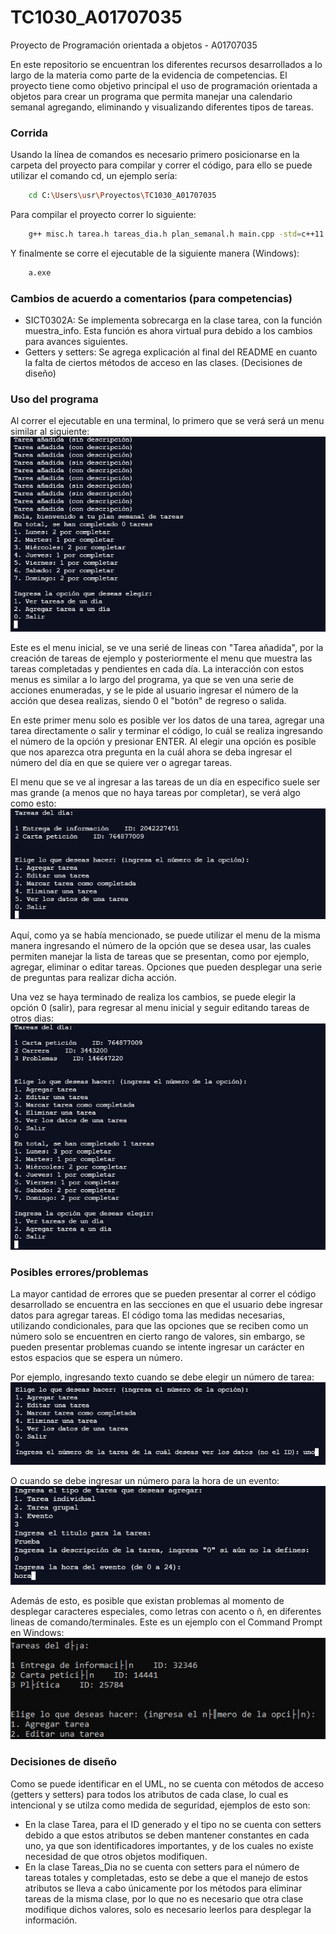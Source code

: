 # TC1030_A01707035
Proyecto de Programación orientada a objetos - A01707035

En este repositorio se encuentran los diferentes recursos desarrollados a lo largo de la materia como parte de la evidencia de competencias. El proyecto tiene como objetivo principal el uso de programación orientada a objetos para crear un programa que permita manejar una calendario semanal agregando, eliminando y visualizando diferentes tipos de tareas.

### Corrida
Usando la línea de comandos es necesario primero posicionarse en la carpeta del proyecto para compilar y correr el código, para ello se puede utilizar el comando cd, un ejemplo sería:
```sh
	cd C:\Users\usr\Proyectos\TC1030_A01707035
```

Para compilar el proyecto correr lo siguiente:

```sh
	g++ misc.h tarea.h tareas_dia.h plan_semanal.h main.cpp -std=c++11
```

Y finalmente se corre el ejecutable de la siguiente manera (Windows):

```sh
	a.exe
```

### Cambios de acuerdo a comentarios (para competencias)
- SICT0302A: Se implementa sobrecarga en la clase tarea, con la función muestra_info. Esta función es ahora virtual pura debido a los cambios para avances siguientes.
- Getters y setters: Se agrega explicación al final del README en cuanto la falta de ciertos métodos de acceso en las clases. (Decisiones de diseño)

### Uso del programa
Al correr el ejecutable en una terminal, lo primero que se verá será un menu similar al siguiente:
![](imagenes/uso1.jpg)

Este es el menu inicial, se ve una serié de lineas con "Tarea añadida", por la creación de tareas de ejemplo y posteriormente el menu que muestra las tareas completadas y pendientes en cada día. La interacción con estos menus es similar a lo largo del programa, ya que se ven una serie de acciones enumeradas, y se le pide al usuario ingresar el número de la acción que desea realizas, siendo 0 el "botón" de regreso o salida.

En este primer menu solo es posible ver los datos de una tarea, agregar una tarea directamente o salir y terminar el código, lo cuál se realiza ingresando el número de la opción y presionar ENTER. Al elegir una opción es posible que nos aparezca otra pregunta en la cuál ahora se deba ingresar el número del día en que se quiere ver o agregar tareas.

El menu que se ve al ingresar a las tareas de un día en especifico suele ser mas grande (a menos que no haya tareas por completar), se verá algo como esto:
![](imagenes/uso2.jpg)

Aquí, como ya se había mencionado, se puede utilizar el menu de la misma manera ingresando el número de la opción que se desea usar, las cuales permiten manejar la lista de tareas que se presentan, como por ejemplo, agregar, eliminar o editar tareas. Opciones que pueden desplegar una serie de preguntas para realizar dicha acción.

Una vez se haya terminado de realiza los cambios, se puede elegir la opción 0 (salir), para regresar al menu inicial y seguir editando tareas de otros dias:
![](imagenes/uso3.jpg)

### Posibles errores/problemas
La mayor cantidad de errores que se pueden presentar al correr el código desarrollado se encuentra en las secciones en que el usuario debe ingresar datos para agregar tareas. El código toma las medidas necesarias, utilizando condicionales, para que las opciones que se reciben como un número solo se encuentren en cierto rango de valores, sin embargo, se pueden presentar problemas cuando se intente ingresar un carácter en estos espacios que se espera un número. 

Por ejemplo, ingresando texto cuando se debe elegir un número de tarea:
![](imagenes/err_num1.jpg)

O cuando se debe ingresar un número para la hora de un evento:
![](imagenes/err_num2.jpg)

Además de esto, es posible que existan problemas al momento de desplegar caracteres especiales, como letras con acento o ñ, en diferentes lineas de comando/terminales. Este es un ejemplo con el Command Prompt en Windows:
![](imagenes/err_car.jpg)

### Decisiones de diseño

Como se puede identificar en el UML, no se cuenta con métodos de acceso (getters y setters) para todos los atributos de cada clase, lo cual es intencional y se utilza como medida de seguridad, ejemplos de esto son:

- En la clase Tarea, para el ID generado y el tipo no se cuenta con setters debido a que estos atributos se deben mantener constantes en cada uno, ya que son identificadores importantes, y de los cuales no existe necesidad de que otros objetos modifiquen.
- En la clase Tareas_Dia no se cuenta con setters para el número de tareas totales y completadas, esto se debe a que el manejo de estos atributos se lleva a cabo únicamente por los métodos para eliminar tareas de la misma clase, por lo que no es necesario que otra clase modifique dichos valores, solo es necesario leerlos para desplegar la información.


